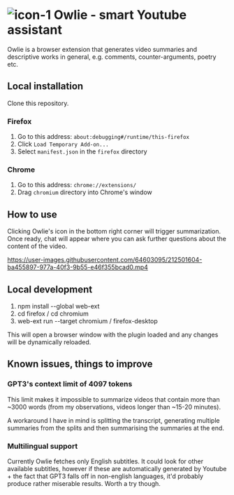 # ![icon-1](https://user-images.githubusercontent.com/64603095/206002183-b4b6a676-9fe2-4bf0-8d43-fe23082b2d63.png) Owlie - smart Youtube assistant


Owlie is a browser extension that generates video summaries and descriptive works in general, e.g. comments, counter-arguments, poetry etc.

## Local installation

Clone this repository.

### Firefox

1. Go to this address: `about:debugging#/runtime/this-firefox`
2. Click `Load Temporary Add-on...`
3. Select `manifest.json` in the `firefox` directory

### Chrome

1. Go to this address: `chrome://extensions/`
2. Drag `chromium` directory into Chrome's window

## How to use

Clicking Owlie's icon in the bottom right corner will trigger summarization. Once ready, chat will appear where you can ask further questions about the content of the video.

https://user-images.githubusercontent.com/64603095/212501604-ba455897-977a-40f3-9b55-e46f355bcad0.mp4


## Local development

1. npm install --global web-ext
2. cd firefox / cd chromium
3. web-ext run --target chromium / firefox-desktop

This will open a browser window with the plugin loaded and any changes will be dynamically reloaded.

## Known issues, things to improve

### GPT3's context limit of 4097 tokens

This limit makes it impossible to summarize videos that contain more than ~3000 words (from my observations, videos longer than ~15-20 minutes).

A workaround I have in mind is splitting the transcript, generating multiple summaries from the splits and then summarising the summaries at the end.

### Multilingual support

Currently Owlie fetches only English subtitles. It could look for other available subtitles, however if these are automatically generated by Youtube + the fact that GPT3 falls off in non-english languages, it'd probably produce rather miserable results. Worth a try though.
